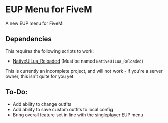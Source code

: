 # EUP Menu for FiveM
A new EUP menu for FiveM!

## Dependencies
This requires the following scripts to work:
- [NativeUILua_Reloaded](https://github.com/sdiaz/NativeUILua_Reloaded) (Must be named `NativeUILua_Reloaded`)

This is currently an incomplete project, and will not work - if you're a server owner, this isn't quite for you yet.

## To-Do:
- Add ability to change outfits
- Add ability to save custom outfits to local config
- Bring overall feature set in line with the singleplayer EUP menu
